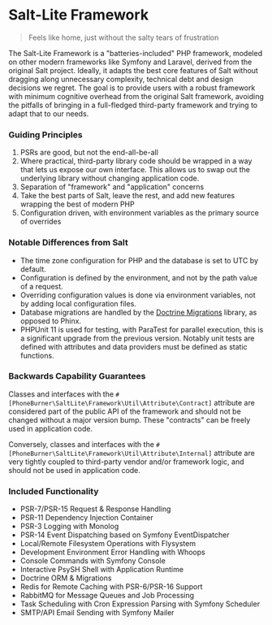 # Salt-Lite Framework

> Feels like home, just without the salty tears of frustration

The Salt-Lite Framework is a "batteries-included" PHP framework, modeled on other
modern frameworks like Symfony and Laravel, derived from the original Salt project.
Ideally, it adapts the best core features of Salt without dragging along unnecessary
complexity, technical debt and design decisions we regret. The goal is to provide
users with a robust framework with minimum cognitive overhead from the original
Salt framework, avoiding the pitfalls of bringing in a full-fledged third-party
framework and trying to adapt that to our needs.

### Guiding Principles

1. PSRs are good, but not the end-all-be-all
2. Where practical, third-party library code should be wrapped in a way that lets us expose our own interface. This
   allows us to swap out the underlying library without changing application code.
3. Separation of "framework" and "application" concerns
4. Take the best parts of Salt, leave the rest, and add new features wrapping the best of modern PHP
5. Configuration driven, with environment variables as the primary source of overrides

### Notable Differences from Salt

- The time zone configuration for PHP and the database is set to UTC by default.
- Configuration is defined by the environment, and not by the path value of a request.
- Overriding configuration values is done via environment variables, not by adding local configuration files.
- Database migrations are handled by
  the [Doctrine Migrations](https://www.doctrine-project.org/projects/migrations.html) library, as opposed to Phinx.
- PHPUnit 11 is used for testing, with ParaTest for parallel execution, this is
  a significant upgrade from the previous version. Notably unit tests are defined
  with attributes and data providers must be defined as static functions.

### Backwards Capability Guarantees

Classes and interfaces with the `#[PhoneBurner\SaltLite\Framework\Util\Attribute\Contract]` attribute
are considered part of the public API of the framework and should not be changed without
a major version bump. These "contracts" can be freely used in application code.

Conversely, classes and interfaces with the `#[PhoneBurner\SaltLite\Framework\Util\Attribute\Internal]`
attribute are very tightly coupled to third-party vendor and/or framework logic,
and should not be used in application code.

### Included Functionality

- PSR-7/PSR-15 Request & Response Handling
- PSR-11 Dependency Injection Container
- PSR-3 Logging with Monolog
- PSR-14 Event Dispatching based on Symfony EventDispatcher
- Local/Remote Filesystem Operations with Flysystem
- Development Environment Error Handling with Whoops
- Console Commands with Symfony Console
- Interactive PsySH Shell with Application Runtime
- Doctrine ORM & Migrations
- Redis for Remote Caching with PSR-6/PSR-16 Support
- RabbitMQ for Message Queues and Job Processing
- Task Scheduling with Cron Expression Parsing with Symfony Scheduler
- SMTP/API Email Sending with Symfony Mailer